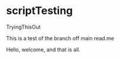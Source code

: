 # scriptTesting
TryingThisOut

This is a test of the branch off main read.me

Hello, welcome, and that is all.
